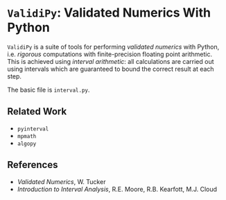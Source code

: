 # `ValidiPy`: Validated Numerics With Python #
`ValidiPy` is a suite of tools for performing *validated numerics* with Python, i.e. *rigorous* computations with finite-precision floating point arithmetic. This is achieved using *interval arithmetic*: all calculations are carried out using intervals which are guaranteed to bound the correct result at each step.

The basic file is `interval.py`.

## Related Work ##

- `pyinterval`
- `mpmath`
- `algopy`

## References ##
- *Validated Numerics*, W. Tucker
- *Introduction to Interval Analysis*, R.E. Moore, R.B. Kearfott, M.J. Cloud